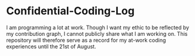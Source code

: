 # Confidential-Coding-Log
I am programming a lot at work. Though I want my ethic to be reflected by my contribution graph, I cannot publicly share what I am working on. This repository will therefore serve as a record for my at-work coding experiences until the 21st of August.
